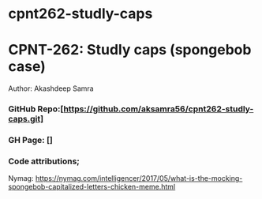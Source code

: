 # cpnt262-studly-caps
# CPNT-262: Studly caps (spongebob case)
Author: Akashdeep Samra

### GitHub Repo:[https://github.com/aksamra56/cpnt262-studly-caps.git]
### GH Page: []

### Code attributions; 
Nymag: https://nymag.com/intelligencer/2017/05/what-is-the-mocking-spongebob-capitalized-letters-chicken-meme.html
